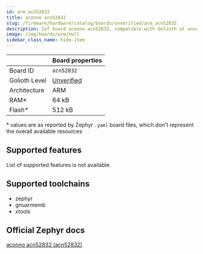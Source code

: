 ```yaml
---
id: arm_acn52832
title: aconno acn52832
slug: /firmware/hardware/catalog/boards/unverified/arm_acn52832
description: IoT board aconno acn52832, compatible with Golioth at unverified level.
image: /img/boards/arm/null
sidebar_class_name: hide-item
---
```


[//]: # (This is an auto-generated file, do not edit! Changes to it will be lost upon re-generation)



|                | Board properties     |
| -------------  | -------------------- |
| Board ID       | `acn52832` |
| Golioth Level  | [Unverified](/firmware/hardware#unverified-boards) |
| Architecture   | ARM |
| RAM*           | 64 kB |
| Flash*         | 512 kB |

\* values are as reported by Zephyr `.yaml` board files, which don't represent the overall available resources



## Supported features

List of supported features is not available.

## Supported toolchains

* zephyr
* gnuarmemb
* xtools

## Official Zephyr docs

[aconno acn52832 (acn52832)](https://docs.zephyrproject.org/3.6.0/boards/arm/acn52832/doc/index.html)
